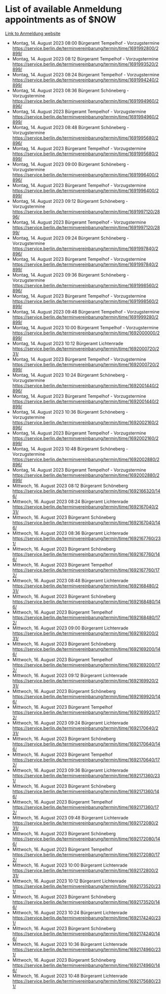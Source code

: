 # List of available Anmeldung appointments as of $NOW
[Link to Anmeldung website](https://service.berlin.de/terminvereinbarung/termin/tag.php?termin=1&anliegen[]=120686&dienstleisterlist=122210,122217,327316,122219,327312,122227,327314,122231,327346,122243,327348,122254,122252,329742,122260,329745,122262,329748,122271,327278,122273,327274,122277,327276,330436,122280,327294,122282,327290,122284,327292,122291,327270,122285,327266,122286,327264,122296,327268,150230,329760,122297,327286,122294,327284,122312,329763,122314,329775,122304,327330,122311,327334,122309,327332,317869,122281,327352,122279,329772,122283,122276,327324,122274,327326,122267,329766,122246,327318,122251,327320,122257,327322,122208,327298,122226,327300&herkunft=http%3A%2F%2Fservice.berlin.de%2Fdienstleistung%2F120686%2F)
- Montag, 14. August 2023 08:00 Bürgeramt Tempelhof - Vorzugstermine https://service.berlin.de/terminvereinbarung/termin/time/1691992800/2899/
- Montag, 14. August 2023 08:12 Bürgeramt Tempelhof - Vorzugstermine https://service.berlin.de/terminvereinbarung/termin/time/1691993520/2899/
- Montag, 14. August 2023 08:24 Bürgeramt Tempelhof - Vorzugstermine https://service.berlin.de/terminvereinbarung/termin/time/1691994240/2899/
- Montag, 14. August 2023 08:36 Bürgeramt Schöneberg - Vorzugstermine https://service.berlin.de/terminvereinbarung/termin/time/1691994960/2896/
- Montag, 14. August 2023  Bürgeramt Tempelhof - Vorzugstermine https://service.berlin.de/terminvereinbarung/termin/time/1691994960/2899/
- Montag, 14. August 2023 08:48 Bürgeramt Schöneberg - Vorzugstermine https://service.berlin.de/terminvereinbarung/termin/time/1691995680/2896/
- Montag, 14. August 2023  Bürgeramt Tempelhof - Vorzugstermine https://service.berlin.de/terminvereinbarung/termin/time/1691995680/2899/
- Montag, 14. August 2023 09:00 Bürgeramt Schöneberg - Vorzugstermine https://service.berlin.de/terminvereinbarung/termin/time/1691996400/2896/
- Montag, 14. August 2023  Bürgeramt Tempelhof - Vorzugstermine https://service.berlin.de/terminvereinbarung/termin/time/1691996400/2899/
- Montag, 14. August 2023 09:12 Bürgeramt Schöneberg - Vorzugstermine https://service.berlin.de/terminvereinbarung/termin/time/1691997120/2896/
- Montag, 14. August 2023  Bürgeramt Tempelhof - Vorzugstermine https://service.berlin.de/terminvereinbarung/termin/time/1691997120/2899/
- Montag, 14. August 2023 09:24 Bürgeramt Schöneberg - Vorzugstermine https://service.berlin.de/terminvereinbarung/termin/time/1691997840/2896/
- Montag, 14. August 2023  Bürgeramt Tempelhof - Vorzugstermine https://service.berlin.de/terminvereinbarung/termin/time/1691997840/2899/
- Montag, 14. August 2023 09:36 Bürgeramt Schöneberg - Vorzugstermine https://service.berlin.de/terminvereinbarung/termin/time/1691998560/2896/
- Montag, 14. August 2023  Bürgeramt Tempelhof - Vorzugstermine https://service.berlin.de/terminvereinbarung/termin/time/1691998560/2899/
- Montag, 14. August 2023 09:48 Bürgeramt Tempelhof - Vorzugstermine https://service.berlin.de/terminvereinbarung/termin/time/1691999280/2899/
- Montag, 14. August 2023 10:00 Bürgeramt Tempelhof - Vorzugstermine https://service.berlin.de/terminvereinbarung/termin/time/1692000000/2899/
- Montag, 14. August 2023 10:12 Bürgeramt Lichtenrade https://service.berlin.de/terminvereinbarung/termin/time/1692000720/231/
- Montag, 14. August 2023  Bürgeramt Tempelhof - Vorzugstermine https://service.berlin.de/terminvereinbarung/termin/time/1692000720/2899/
- Montag, 14. August 2023 10:24 Bürgeramt Schöneberg - Vorzugstermine https://service.berlin.de/terminvereinbarung/termin/time/1692001440/2896/
- Montag, 14. August 2023  Bürgeramt Tempelhof - Vorzugstermine https://service.berlin.de/terminvereinbarung/termin/time/1692001440/2899/
- Montag, 14. August 2023 10:36 Bürgeramt Schöneberg - Vorzugstermine https://service.berlin.de/terminvereinbarung/termin/time/1692002160/2896/
- Montag, 14. August 2023  Bürgeramt Tempelhof - Vorzugstermine https://service.berlin.de/terminvereinbarung/termin/time/1692002160/2899/
- Montag, 14. August 2023 10:48 Bürgeramt Schöneberg - Vorzugstermine https://service.berlin.de/terminvereinbarung/termin/time/1692002880/2896/
- Montag, 14. August 2023  Bürgeramt Tempelhof - Vorzugstermine https://service.berlin.de/terminvereinbarung/termin/time/1692002880/2899/
- Mittwoch, 16. August 2023 08:12 Bürgeramt Schöneberg https://service.berlin.de/terminvereinbarung/termin/time/1692166320/146/
- Mittwoch, 16. August 2023 08:24 Bürgeramt Lichtenrade https://service.berlin.de/terminvereinbarung/termin/time/1692167040/231/
- Mittwoch, 16. August 2023  Bürgeramt Schöneberg https://service.berlin.de/terminvereinbarung/termin/time/1692167040/146/
- Mittwoch, 16. August 2023 08:36 Bürgeramt Lichtenrade https://service.berlin.de/terminvereinbarung/termin/time/1692167760/231/
- Mittwoch, 16. August 2023  Bürgeramt Schöneberg https://service.berlin.de/terminvereinbarung/termin/time/1692167760/146/
- Mittwoch, 16. August 2023  Bürgeramt Tempelhof https://service.berlin.de/terminvereinbarung/termin/time/1692167760/172/
- Mittwoch, 16. August 2023 08:48 Bürgeramt Lichtenrade https://service.berlin.de/terminvereinbarung/termin/time/1692168480/231/
- Mittwoch, 16. August 2023  Bürgeramt Schöneberg https://service.berlin.de/terminvereinbarung/termin/time/1692168480/146/
- Mittwoch, 16. August 2023  Bürgeramt Tempelhof https://service.berlin.de/terminvereinbarung/termin/time/1692168480/172/
- Mittwoch, 16. August 2023 09:00 Bürgeramt Lichtenrade https://service.berlin.de/terminvereinbarung/termin/time/1692169200/231/
- Mittwoch, 16. August 2023  Bürgeramt Schöneberg https://service.berlin.de/terminvereinbarung/termin/time/1692169200/146/
- Mittwoch, 16. August 2023  Bürgeramt Tempelhof https://service.berlin.de/terminvereinbarung/termin/time/1692169200/172/
- Mittwoch, 16. August 2023 09:12 Bürgeramt Lichtenrade https://service.berlin.de/terminvereinbarung/termin/time/1692169920/231/
- Mittwoch, 16. August 2023  Bürgeramt Schöneberg https://service.berlin.de/terminvereinbarung/termin/time/1692169920/146/
- Mittwoch, 16. August 2023  Bürgeramt Tempelhof https://service.berlin.de/terminvereinbarung/termin/time/1692169920/172/
- Mittwoch, 16. August 2023 09:24 Bürgeramt Lichtenrade https://service.berlin.de/terminvereinbarung/termin/time/1692170640/231/
- Mittwoch, 16. August 2023  Bürgeramt Schöneberg https://service.berlin.de/terminvereinbarung/termin/time/1692170640/146/
- Mittwoch, 16. August 2023  Bürgeramt Tempelhof https://service.berlin.de/terminvereinbarung/termin/time/1692170640/172/
- Mittwoch, 16. August 2023 09:36 Bürgeramt Lichtenrade https://service.berlin.de/terminvereinbarung/termin/time/1692171360/231/
- Mittwoch, 16. August 2023  Bürgeramt Schöneberg https://service.berlin.de/terminvereinbarung/termin/time/1692171360/146/
- Mittwoch, 16. August 2023  Bürgeramt Tempelhof https://service.berlin.de/terminvereinbarung/termin/time/1692171360/172/
- Mittwoch, 16. August 2023 09:48 Bürgeramt Lichtenrade https://service.berlin.de/terminvereinbarung/termin/time/1692172080/231/
- Mittwoch, 16. August 2023  Bürgeramt Schöneberg https://service.berlin.de/terminvereinbarung/termin/time/1692172080/146/
- Mittwoch, 16. August 2023  Bürgeramt Tempelhof https://service.berlin.de/terminvereinbarung/termin/time/1692172080/172/
- Mittwoch, 16. August 2023 10:00 Bürgeramt Lichtenrade https://service.berlin.de/terminvereinbarung/termin/time/1692172800/231/
- Mittwoch, 16. August 2023 10:12 Bürgeramt Lichtenrade https://service.berlin.de/terminvereinbarung/termin/time/1692173520/231/
- Mittwoch, 16. August 2023  Bürgeramt Schöneberg https://service.berlin.de/terminvereinbarung/termin/time/1692173520/146/
- Mittwoch, 16. August 2023 10:24 Bürgeramt Lichtenrade https://service.berlin.de/terminvereinbarung/termin/time/1692174240/231/
- Mittwoch, 16. August 2023  Bürgeramt Schöneberg https://service.berlin.de/terminvereinbarung/termin/time/1692174240/146/
- Mittwoch, 16. August 2023 10:36 Bürgeramt Lichtenrade https://service.berlin.de/terminvereinbarung/termin/time/1692174960/231/
- Mittwoch, 16. August 2023  Bürgeramt Schöneberg https://service.berlin.de/terminvereinbarung/termin/time/1692174960/146/
- Mittwoch, 16. August 2023 10:48 Bürgeramt Lichtenrade https://service.berlin.de/terminvereinbarung/termin/time/1692175680/231/
